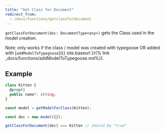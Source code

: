 ```yaml
---
title: "Get Class for Document"
redirect_from:
  - /docs/functions/getclassfordocument
---
```


`getClassForDocument(doc: DocumentType<any>)` gets the Class used in the model creation.

Note: only works if the class / model was created with typegoose OR added with [`addModelToTypegoose`]({{ site.baseurl }}{% link _docs/functions/addModelToTypegoose.md%}).

## Example

```ts
class Kitten {
  @prop()
  public name?: string;
}

const model = getModelForClass(Kitten);

const doc = new model({});

getClassForDocument(doc) === Kitten // should be "true"
```
